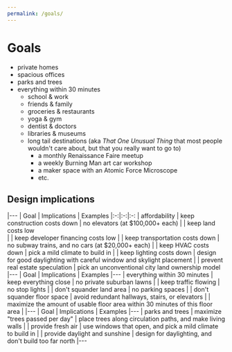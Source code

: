 ```yaml
---
permalink: /goals/
---
```


# Goals

+ private homes
+ spacious offices
+ parks and trees
+ everything within 30 minutes
  - school & work
  - friends & family
  - groceries & restaurants
  - yoga & gym
  - dentist & doctors 
  - libraries & museums
  - long tail destinations (aka _That One Unusual Thing_ that most people wouldn't care about, but that you really want to go to)
    - a monthly Renaissance Faire meetup
    - a weekly Burning Man art car workshop
    - a maker space with an Atomic Force Microscope
    - etc.

## Design implications

|---
| Goal | Implications | Examples
|:-:|:-:|:-:
| affordability | keep construction costs down    | no elevators (at $100,000+ each)
|               | keep land costs low          
|               | keep developer financing costs low 
|               | keep transportation costs down  | no subway trains, and no cars (at $20,000+ each)
|               | keep HVAC costs down            | pick a mild climate to build in
|               | keep lighting costs down        | design for good daylighting with careful window and skylight placement
|               | prevent real estate speculation | pick an unconventional city land ownership model 
|---
| Goal | Implications | Examples
|---
| everything within 30 minutes | keep everything close      | no private suburban lawns
|                              | keep traffic flowing       | no stop lights
|                              | don't squander land area   | no parking spaces
|                              | don't squander floor space | avoid redundant hallways, stairs, or elevators
|                              | maximize the amount of usable floor area within 30 minutes of this floor area | 
|---
| Goal | Implications | Examples
|---
| parks and trees | maximize "trees passed per day" | place trees along circulation paths, and make living walls
|                 | provide fresh air               | use windows that open, and pick a mild climate to build in
|                 | provide daylight and sunshine   | design for daylighting, and don't build too far north
|---



